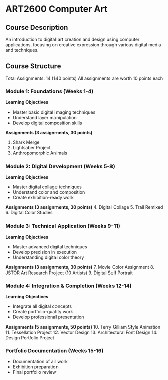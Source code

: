 # ART2600 Computer Art

## Course Description
An introduction to digital art creation and design using computer applications, focusing on creative expression through various digital media and techniques.

## Course Structure
Total Assignments: 14 (140 points)
All assignments are worth 10 points each

### Module 1: Foundations (Weeks 1-4)
**Learning Objectives**
* Master basic digital imaging techniques
* Understand layer manipulation
* Develop digital composition skills

**Assignments (3 assignments, 30 points)**
1. Shark Merge
2. Lightsaber Project
3. Anthropomorphic Animals

### Module 2: Digital Development (Weeks 5-8)
**Learning Objectives**
* Master digital collage techniques
* Understand color and composition
* Create exhibition-ready work

**Assignments (3 assignments, 30 points)**
4. Digital Collage
5. Trail Remixed
6. Digital Color Studies

### Module 3: Technical Application (Weeks 9-11)
**Learning Objectives**
* Master advanced digital techniques
* Develop precision in execution
* Understanding digital color theory

**Assignments (3 assignments, 30 points)**
7. Movie Color Assignment
8. JSTOR Art Research Project (10 Artists)
9. Digital Self Portrait

### Module 4: Integration & Completion (Weeks 12-14)
**Learning Objectives**
* Integrate all digital concepts
* Create portfolio-quality work
* Develop professional presentation

**Assignments (5 assignments, 50 points)**
10. Terry Gilliam Style Animation
11. Tessellation Project
12. Vector Design
13. Architectural Font Design
14. Design Portfolio Project

### Portfolio Documentation (Weeks 15-16)
* Documentation of all work
* Exhibition preparation
* Final portfolio review